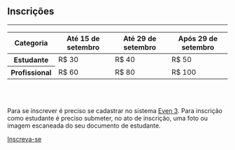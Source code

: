 <section id="registration" class="no-padding">
<div class="container">
    <div class="row">
        <div class="col-lg-12 text-center">
            <h2 class="section-heading">Inscrições</h2>
            <hr class="primary">
        </div>
    </div>
</div>

<div class="container-fluid">
    <div class="row">
      <div class="col-lg-8 col-lg-offset-2 text-center">
<table class="table table-hover">
<thead><tr>
<th>Categoria </th><th> Até 15 de setembro </th><th> Até 29 de setembro </th><th> Após 29 de setembro </th>
</tr></thead>
<tbody>
<tr>
<th scope="row"> Estudante  </th><td> R$ 30 </td><td> R$ 40 </td><td> R$ 50 </td></tr>
<tr>
<th scope="row"> Profissional </th><td> R$ 60 </td><td> R$ 80 </td><td> R$ 100 </td></tr>
</tbody>
</table>

<br /><br />
<p>Para se inscrever é preciso se cadastrar no sistema <a href="https://www.even3.com.br/seeng">Even 3</a>. Para inscrição como estudante é preciso submeter, no ato de inscrição, uma foto ou imagem escaneada do seu documento de estudante.</p>

<a href="https://www.even3.com.br/seeng" class="btn btn-danger btn-xl wow tada">Inscreva-se</a>
  </div>
  </div>
</div>

</section>
